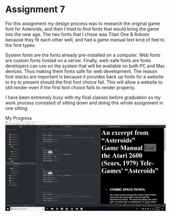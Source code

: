 # Assignment 7

For this assignment my design process was to research the original game font for Asteroids, and then I tried to find fonts that would bring the game into the new age.  The two fonts that I chose was Titan One & Roboto because they fit each other well, and had a game manual text kind of feel to the font types.

System fonts are the fonts already pre-installed on a computer.  Web fonts are custom fonts hosted on a server. Finally, web-safe fonts are fonts developers can use on the system that will be available on both PC and Mac devices.  Thus making them fonts safe for web development.  The reason font stacks are important is because it provides back up fonts for a website to try to present should the first font choice fail.  This will allow a website to still render even if the first font choice fails to render properly.

I have been extremely busy with my final classes before graduation so my work process consisted of sitting down and doing this whole assignment in one sitting.

My Progress ![progress](./images/assignment-7.png)
